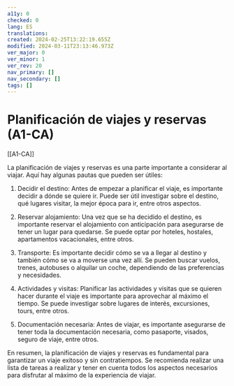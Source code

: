 ```yaml
---
a11y: 0
checked: 0
lang: ES
translations: 
created: 2024-02-25T13:22:19.655Z
modified: 2024-03-11T23:13:46.973Z
ver_major: 0
ver_minor: 1
ver_rev: 20
nav_primary: []
nav_secondary: []
tags: []
---
```

# Planificación de viajes y reservas (A1-CA)

[[A1-CA]]

La planificación de viajes y reservas es una parte importante a considerar al viajar. Aquí hay algunas pautas que pueden ser útiles:

1. Decidir el destino: Antes de empezar a planificar el viaje, es importante decidir a dónde se quiere ir. Puede ser útil investigar sobre el destino, qué lugares visitar, la mejor época para ir, entre otros aspectos.

2. Reservar alojamiento: Una vez que se ha decidido el destino, es importante reservar el alojamiento con anticipación para asegurarse de tener un lugar para quedarse. Se puede optar por hoteles, hostales, apartamentos vacacionales, entre otros.

3. Transporte: Es importante decidir cómo se va a llegar al destino y también cómo se va a moverse una vez allí. Se pueden buscar vuelos, trenes, autobuses o alquilar un coche, dependiendo de las preferencias y necesidades.

4. Actividades y visitas: Planificar las actividades y visitas que se quieren hacer durante el viaje es importante para aprovechar al máximo el tiempo. Se puede investigar sobre lugares de interés, excursiones, tours, entre otros.

5. Documentación necesaria: Antes de viajar, es importante asegurarse de tener toda la documentación necesaria, como pasaporte, visados, seguro de viaje, entre otros.

En resumen, la planificación de viajes y reservas es fundamental para garantizar un viaje exitoso y sin contratiempos. Se recomienda realizar una lista de tareas a realizar y tener en cuenta todos los aspectos necesarios para disfrutar al máximo de la experiencia de viajar.
